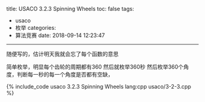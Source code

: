 title: USACO 3.2.3 Spinning Wheels
toc: false
tags:
  - usaco
  - 枚举
categories:
  - 算法竞赛
date: 2018-09-14 12:23:47
---

随便写的，估计明天我就会忘了每个函数的意思

简单枚举，明显每个齿轮的周期都有360  然后就枚举360秒  然后枚举360个角度，判断每一秒的每一个角度是否都有空缺，

{% include_code usaco 3.2.3 Spinning Wheels lang:cpp usaco/3-2-3.cpp %}